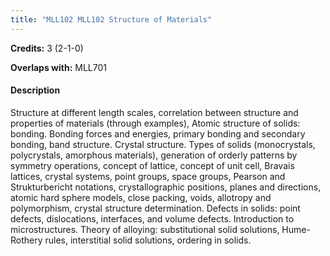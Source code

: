 ```yaml
---
title: "MLL102 MLL102 Structure of Materials"
---
```

**Credits:** 3 (2-1-0)

**Overlaps with:** MLL701

#### Description
Structure at different length scales, correlation between structure and properties of materials (through examples), Atomic structure of solids: bonding. Bonding forces and energies, primary bonding and secondary bonding, band structure. Crystal structure. Types of solids (monocrystals, polycrystals, amorphous materials), generation of orderly patterns by symmetry operations, concept of lattice, concept of unit cell, Bravais lattices, crystal systems, point groups, space groups, Pearson and Strukturbericht notations, crystallographic positions, planes and directions, atomic hard sphere models, close packing, voids, allotropy and polymorphism, crystal structure determination. Defects in solids: point defects, dislocations, interfaces, and volume defects. Introduction to microstructures. Theory of alloying: substitutional solid solutions, Hume-Rothery rules, interstitial solid solutions, ordering in solids.